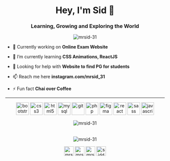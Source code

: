 <h1 align="center">Hey, I'm Sid 👋</h1>
<h3 align="center">Learning, Growing and Exploring the World</h3>
<p align="center"> <img src="https://komarev.com/ghpvc/?username=mrsid-31" alt="mrsid-31" /> </p>

- 🔭 Currently working on **Online Exam Website**

- 🌱 I’m currently learning **CSS Animations, ReactJS**

- 🤝 Looking for help with **Website to find PG for students**

- 📫 Reach me here **instagram.com/mrsid_31**

- ⚡ Fun fact **Chai over Coffee**

<hr><p align="center">
<img src="https://devicons.github.io/devicon/devicon.git/icons/bootstrap/bootstrap-plain.svg" alt="bootstrap" width="40" height="40"/> 
<img src="https://devicons.github.io/devicon/devicon.git/icons/css3/css3-original-wordmark.svg" alt="css3" width="40" height="40"/>  
<img src="https://devicons.github.io/devicon/devicon.git/icons/html5/html5-original-wordmark.svg" alt="html5" width="40" height="40"/> 
<img src="https://devicons.github.io/devicon/devicon.git/icons/mysql/mysql-original-wordmark.svg" alt="mysql" width="40" height="40"/>
<img src="https://www.vectorlogo.zone/logos/git-scm/git-scm-icon.svg" alt="git" width="40" height="40"/>
<img src="https://devicons.github.io/devicon/devicon.git/icons/php/php-original.svg" alt="php" width="40" height="40"/> 
<img src="https://www.vectorlogo.zone/logos/figma/figma-icon.svg" alt="figma" width="40" height="40"/> 
<img src="https://devicons.github.io/devicon/devicon.git/icons/react/react-original-wordmark.svg" alt="react" width="40" height="40"/> 
<img src="https://devicons.github.io/devicon/devicon.git/icons/sass/sass-original.svg" alt="sass" width="40" height="40"/>
<img src="https://devicons.github.io/devicon/devicon.git/icons/javascript/javascript-original.svg" alt="javascript" width="40" height="40"/> 
</p>
<p align="center">
<img align="center" src="https://github-readme-stats.vercel.app/api/top-langs/?username=mrsid-31&layout=compact&hide=html&theme=dark" alt="mrsid-31" /> <br><br><br>
<img align="center" src="https://github-readme-stats.vercel.app/api?username=mrsid-31&show_icons=true&hide=stars&theme=dark&count_private=true&include_all_commits=true" alt="mrsid-31" />
</p>
<p align="center">
<a href="https://codepen.io/mrsid" target="blank"><img align="center" src="https://cdn.jsdelivr.net/npm/simple-icons@3.0.1/icons/codepen.svg" alt="mrsid" height="30" width="30" /></a>
<a href="https://instagram.com/mrsid_31" target="blank"><img align="center" src="https://cdn.jsdelivr.net/npm/simple-icons@3.0.1/icons/instagram.svg" alt="mrsid_31" height="30" width="30" /></a>
<a href="https://twitter.com/mrsid_31" target="blank"><img align="center" src="https://cdn.jsdelivr.net/npm/simple-icons@3.0.1/icons/twitter.svg" alt="mrsid_31" height="30" width="30" /></a>
<a href="https://fb.com/siddheshwar.chandravanshi" target="blank"><img align="center" src="https://cdn.jsdelivr.net/npm/simple-icons@3.0.1/icons/facebook.svg" alt="siddheshwar.chandravanshi" height="30" width="30" /></a>
  
</p>
